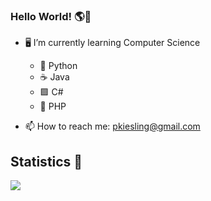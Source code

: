 ### Hello World! 🌎👋



- 🖥 I’m currently learning Computer Science
  - 🐍 Python
  - ☕ Java
  - 🟪 C#
  - 💸 PHP
 
- 📫 How to reach me: pkiesling@gmail.com

## Statistics 🧐
![](https://github-readme-stats.vercel.app/api?username=thekiesling)
